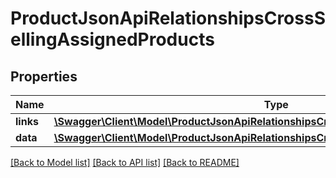 # ProductJsonApiRelationshipsCrossSellingAssignedProducts

## Properties
Name | Type | Description | Notes
------------ | ------------- | ------------- | -------------
**links** | [**\Swagger\Client\Model\ProductJsonApiRelationshipsCrossSellingAssignedProductsLinks**](ProductJsonApiRelationshipsCrossSellingAssignedProductsLinks.md) |  | [optional] 
**data** | [**\Swagger\Client\Model\ProductJsonApiRelationshipsCrossSellingAssignedProductsData[]**](ProductJsonApiRelationshipsCrossSellingAssignedProductsData.md) |  | [optional] 

[[Back to Model list]](../../README.md#documentation-for-models) [[Back to API list]](../../README.md#documentation-for-api-endpoints) [[Back to README]](../../README.md)

